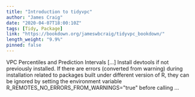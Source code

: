 ```yaml
---
title: "Introduction to tidyvpc"
author: "James Craig"
date: "2020-04-07T18:00:10Z"
tags: [Tidy, Package]
link: "https://bookdown.org/jameswbcraig/tidyvpc_bookdown/"
length_weight: "9.9%"
pinned: false
---
```


VPC Percentiles and Prediction Intervals [...] Install devtools if not previously installed. If there are errors (converted from warning) during installation related to packages built under different version of R, they can be ignored by setting the environment variable R_REMOTES_NO_ERRORS_FROM_WARNINGS="true" before calling ...
